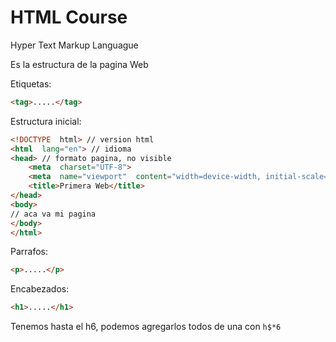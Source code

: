 # HTML Course

Hyper Text Markup Languague

Es la estructura de la pagina Web

Etiquetas:

````html
<tag>.....</tag>
````

Estructura inicial:

````html
<!DOCTYPE  html> // version html
<html  lang="en"> // idioma
<head> // formato pagina, no visible
	<meta  charset="UTF-8">
	<meta  name="viewport"  content="width=device-width, initial-scale=1.0">
	<title>Primera Web</title>
</head>
<body>
// aca va mi pagina
</body>
</html>
````

Parrafos:

````html
<p>.....</p>
````

Encabezados:

````html
<h1>.....</h1>
````
Tenemos hasta el h6, podemos agregarlos todos de una con `h$*6`
<!--stackedit_data:
eyJoaXN0b3J5IjpbLTEwNjEzNTA0ODIsLTE0ODg3OTI5NywxND
cwNjQ5ODQ2LC0xNzI3ODYwNjQxLC0xMTY0NDAzMzcxXX0=
-->
